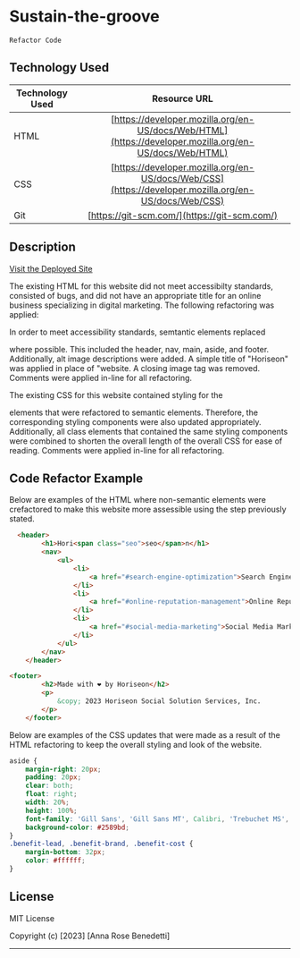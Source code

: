 # Sustain-the-groove
    Refactor Code

## Technology Used 

| Technology Used         | Resource URL           | 
| ------------- |:-------------:| 
| HTML    | [https://developer.mozilla.org/en-US/docs/Web/HTML](https://developer.mozilla.org/en-US/docs/Web/HTML) | 
| CSS     | [https://developer.mozilla.org/en-US/docs/Web/CSS](https://developer.mozilla.org/en-US/docs/Web/CSS)      |   
| Git | [https://git-scm.com/](https://git-scm.com/)     |    

## Description 

[Visit the Deployed Site](https://abenedetti27.github.io/sustain-the-groove/)


The existing HTML for this website did not meet accessibilty standards, consisted of bugs, and did not have an appropriate title for an online business specializing in digital marketing. The following refactoring was applied:

In order to meet accessibility standards, semtantic elements replaced <div> where possible. This included the header, nav, main, aside, and footer. Additionally, alt image descriptions were added. A simple title of "Horiseon" was applied in place of "website. A closing image tag was removed. Comments were applied in-line for all refactoring.

The existing CSS for this website contained styling for the <div> elements that were refactored to semantic elements. Therefore, the corresponding styling components were also updated appropriately. Additionally, all class elements that contained the same styling components were combined to shorten the overall length of the overall CSS for ease of reading. Comments were applied in-line for all refactoring.

## Code Refactor Example

Below are examples of the HTML where non-semantic elements were crefactored to make this website more assessible using the step previously stated. 


```html
  <header>
        <h1>Hori<span class="seo">seo</span>n</h1>
        <nav>
            <ul>
                <li>
                    <a href="#search-engine-optimization">Search Engine Optimization</a>
                </li>
                <li>
                    <a href="#online-reputation-management">Online Reputation Management</a>
                </li>
                <li>
                    <a href="#social-media-marketing">Social Media Marketing</a>
                </li>
            </ul>
        </nav>
    </header>
```


```html
<footer>
        <h2>Made with ❤️️ by Horiseon</h2>
        <p>
            &copy; 2023 Horiseon Social Solution Services, Inc.
        </p>
    </footer>

```

Below are examples of the CSS updates that were made as a result of the HTML refactoring to keep the overall styling and look of the website.

```css
aside {
    margin-right: 20px;
    padding: 20px;
    clear: both;
    float: right;
    width: 20%;
    height: 100%;
    font-family: 'Gill Sans', 'Gill Sans MT', Calibri, 'Trebuchet MS', sans-serif;
    background-color: #2589bd;
}
.benefit-lead, .benefit-brand, .benefit-cost {
    margin-bottom: 32px;
    color: #ffffff;
}    
```
## License

MIT License

Copyright (c) [2023] [Anna Rose Benedetti]


---
